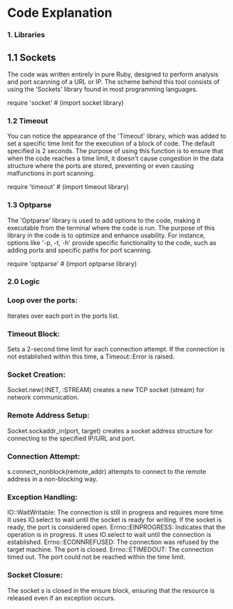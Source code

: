    # Code Explanation
   
   ### 1. Libraries
   
  ## 1.1 Sockets
  
The code was written entirely in pure Ruby, designed to perform analysis and port scanning of a URL or IP. The scheme behind this tool consists of using the 'Sockets' library found in most programming languages.

require 'socket'  # (import socket library)

   ### 1.2 Timeout
 You can notice the appearance of the 'Timeout' library, which was added to set a specific time limit for the execution of a block of code. The default specified is 2 seconds. The purpose of using this function is to ensure that when the code reaches a time limit, it doesn't cause congestion in the data structure where the ports are stored, preventing or even causing malfunctions in port scanning.

require 'timeout'  # (import timeout library)

   ### 1.3 Optparse
The 'Optparse' library is used to add options to the code, making it executable from the terminal where the code is run. The purpose of this library in the code is to optimize and enhance usability. For instance, options like '-p, -t, -h' provide specific functionality to the code, such as adding ports and specific paths for port scanning.

require 'optparse'  # (import optparse library)

   ### 2.0 Logic

   ### Loop over the ports:
Iterates over each port in the ports list.

   ### Timeout Block:
Sets a 2-second time limit for each connection attempt. If the connection is not established within this time, a Timeout::Error is raised.

   ### Socket Creation:
Socket.new(:INET, :STREAM) creates a new TCP socket (stream) for network communication.

  ### Remote Address Setup:
Socket.sockaddr_in(port, target) creates a socket address structure for connecting to the specified IP/URL and port.

### Connection Attempt:
s.connect_nonblock(remote_addr) attempts to connect to the remote address in a non-blocking way.

### Exception Handling:
IO::WaitWritable: The connection is still in progress and requires more time. It uses IO.select to wait until the socket is ready for writing. If the socket is ready, the port is considered open.
Errno::EINPROGRESS: Indicates that the operation is in progress. It uses IO.select to wait until the connection is established.
Errno::ECONNREFUSED: The connection was refused by the target machine. The port is closed.
Errno::ETIMEDOUT: The connection timed out. The port could not be reached within the time limit.
 
### Socket Closure:
The socket s is closed in the ensure block, ensuring that the resource is released even if an exception occurs.
